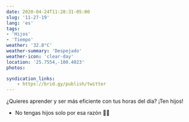 ```yaml
---
date: 2020-04-24T11:28:31-05:00
slug: '11-27-19'
lang: 'es'
tags:
- 'Hijos'
- 'Tiempo'
weather: '32.8°C'
weather-summary: 'Despejado'
weather-icon: 'clear-day'
location: '25.7554,-100.4023'
photos:

syndication_links:
    - https://brid.gy/publish/twitter
---
```

¿Quieres aprender y ser más eficiente con tus horas del día? ¡Ten hijos!

* No tengas hijos solo por esa razón 🙏🏼

  